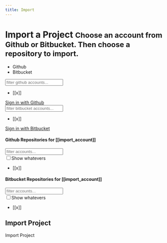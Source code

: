 ```yaml
---
title: Import
---
```


<div class="app-body">
	<div class="section-label">
		<h1>
			Import a Project
			<small>Choose an account from Github  or Bitbucket. Then choose a repository to import.</small>
		</h1>
	</div>
	<div class="flex app-flex">
		<div class="section flex-item flex-1 section-max-large">
			<div class="section-tabs section-tabs-header">
				<ul>
					<li><a ng-class="{'active':(import_mode=='github')}" ng-click="import_mode='github'; import_account=false">Github</a></li>
					<li><a ng-class="{'active':(import_mode=='bitbucket')}" ng-click="import_mode='bitbucket'; import_account=false">Bitbucket</a></li>
				</ul>
			</div>
			<!-- GIT -->
			<div class="section-filter" ng-show="(import_mode=='github'&&github_accounts.length)">
				<input type="search" class="form-control input-pill input-sm" placeholder="filter github accounts..." />
			</div>
			<div class="section-list flex-scroll" ng-show="(import_mode=='github'&&github_accounts.length)">
				<ul><li ng-repeat="x in github_accounts"><a ng-click="$parent.import_account=x" ng-class="{'active':(import_account==x)}">[[x]]</a></li></ul>
			</div>
			<div class="section-empty" ng-show="(import_mode=='github'&&!github_accounts.length)">
				<div class="text-center"><a href="#" class="btn btn-default">Sign in with Github</a></div>
			</div>
			<!-- /GIT -->
			<!-- BIT -->
			<div class="section-filter" ng-show="(import_mode=='bitbucket'&&bitbucket_accounts.length)">
				<input type="search" class="form-control input-pill input-sm" placeholder="filter bitbucket accounts..." />
			</div>
			<div class="section-list flex-scroll" ng-show="(import_mode=='bitbucket'&&bitbucket_accounts.length)">
				<ul><li ng-repeat="x in bitbucket_accounts"><a ng-click="$parent.import_account=x" ng-class="{'active':(import_account==x)}">[[x]]</a></li></ul>
			</div>
			<div class="section-empty" ng-show="(import_mode=='bitbucket'&&!bitbucket_accounts.length)">
				<div class="text-center"><a href="#" class="btn btn-default">Sign in with Bitbucket</a></div>
			</div>
			<!-- /BIT -->
		</div>
		<div ng-class="{'section flex-item flex-2 section-max-large':true,'waiting-overlay':(!import_account)}">
			<!-- GIT -->
			<div class="section-header" ng-show="(import_mode=='github'&&import_account)">
				<div class="header"><div class="header-title"><h4>Github Repositories for [[import_account]]</h4></div></div>
			</div>
			<div class="section-filter" ng-show="(import_mode=='github'&&import_account)">
				<div class="form-inline">
					<div class="form-group"><input type="search" class="form-control input-pill input-sm" placeholder="filter accounts..." /></div>
					<div class="form-group"><label class="option meta"><input type="checkbox" /><i class="option-icon"></i>Show whatevers</label></div>
				</div>
			</div>
			<div class="section-list flex-scroll" ng-show="(import_mode=='github'&&import_account)">
				<ul><li ng-repeat="x in github_repos"><a ng-click="$parent.import_repo=x" ng-class="{'active':(import_repo==x)}">[[x]]</a></li></ul>
			</div>
			<!-- /GIT -->
			<!-- BIT -->
			<div class="section-header" ng-show="(import_mode=='bitbucket'&&import_account)">
				<div class="header"><div class="header-title"><h4>Bitbucket Repositories for [[import_account]]</h4></div></div>
			</div>
			<div class="section-filter" ng-show="(import_mode=='bitbucket'&&import_account)">
				<div class="form-inline">
					<div class="form-group"><input type="search" class="form-control input-pill input-sm" placeholder="filter accounts..." /></div>
					<div class="form-group"><label class="option meta"><input type="checkbox" /><i class="option-icon"></i>Show whatevers</label></div>
				</div>
			</div>
			<div class="section-list flex-scroll" ng-show="(import_mode=='bitbucket'&&import_account)">
				<ul><li ng-repeat="x in bitbucket_repos"><a ng-click="$parent.import_repo=x" ng-class="{'active':(import_repo==x)}">[[x]]</a></li></ul>
			</div>
			<!-- /BIT -->
			<div ng-show="(!import_account)" class="waiting"><div class="waiting-dots"></div></div>
		</div>
	</div>
</div>

<div class="app-header">
	<div class="header">
		<div class="header-title">
			<h2>Import Project</h2>
		</div>
		<div class="header-actions">
			<a ng-click="showroute('project-edit')" class="btn btn-success">Import Project</a>
		</div>
	</div>
</div>
